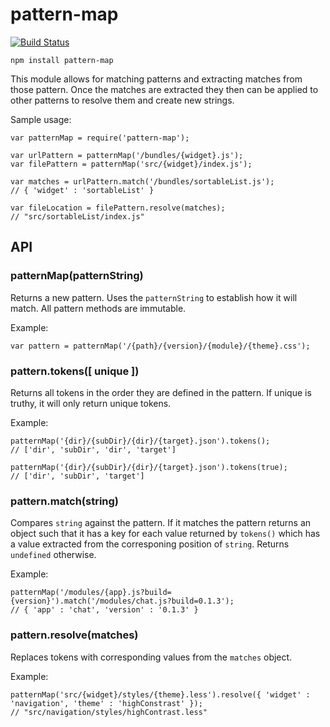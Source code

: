 pattern-map
===========

[![Build Status](https://secure.travis-ci.org/mwinche/pattern-map.png?branch=master)](http://travis-ci.org/mwinche/pattern-map)

	npm install pattern-map

This module allows for matching patterns and extracting matches from those pattern. Once the matches are extracted they then can be applied to other patterns to resolve them and create new strings.

Sample usage:

	var patternMap = require('pattern-map');
	
	var urlPattern = patternMap('/bundles/{widget}.js');
	var filePattern = patternMap('src/{widget}/index.js');
	
	var matches = urlPattern.match('/bundles/sortableList.js');
	// { 'widget' : 'sortableList' }
	
	var fileLocation = filePattern.resolve(matches);
	// "src/sortableList/index.js"

API
---

### patternMap(patternString) ###

Returns a new pattern. Uses the `patternString` to establish how it will match. All pattern methods are immutable.

Example:

	var pattern = patternMap('/{path}/{version}/{module}/{theme}.css');

### pattern.tokens([ unique ]) ###

Returns all tokens in the order they are defined in the pattern. If unique is truthy, it will only return unique tokens.

Example:

	patternMap('{dir}/{subDir}/{dir}/{target}.json').tokens();
	// ['dir', 'subDir', 'dir', 'target']
	
	patternMap('{dir}/{subDir}/{dir}/{target}.json').tokens(true);
	// ['dir', 'subDir', 'target']

### pattern.match(string) ###

Compares `string` against the pattern. If it matches the pattern returns an object such that it has a key for each value returned by `tokens()` which has a value extracted from the corresponing position of `string`. Returns `undefined` otherwise.

Example:

	patternMap('/modules/{app}.js?build={version}').match('/modules/chat.js?build=0.1.3');
	// { 'app' : 'chat', 'version' : '0.1.3' }

### pattern.resolve(matches) ###

Replaces tokens with corresponding values from the `matches` object.

Example:

	patternMap('src/{widget}/styles/{theme}.less').resolve({ 'widget' : 'navigation', 'theme' : 'highConstrast' });
	// "src/navigation/styles/highContrast.less"
